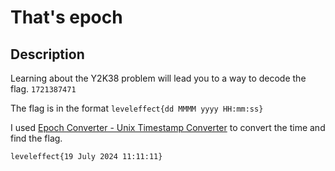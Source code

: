 # That's epoch

## Description

Learning about the Y2K38 problem will lead you to a way to decode the flag.
`1721387471`

The flag is in the format `leveleffect{dd MMMM yyyy HH:mm:ss}`



I used [Epoch Converter - Unix Timestamp Converter](https://www.epochconverter.com/) to convert the time and find the flag.

```
leveleffect{19 July 2024 11:11:11}
```


